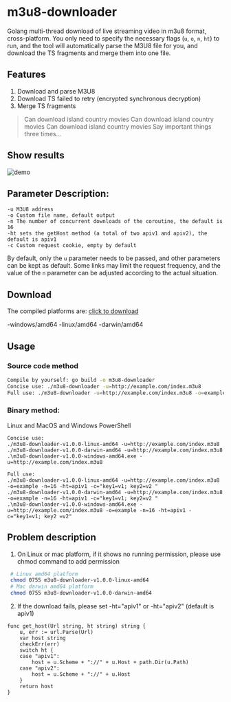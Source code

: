 # m3u8-downloader

Golang multi-thread download of live streaming video in m3u8 format, cross-platform. You only need to specify the necessary flags (`u`, `o`, `n`, `ht`) to run, and the tool will automatically parse the M3U8 file for you, and download the TS fragments and merge them into one file.


## Features

1. Download and parse M3U8
2. Download TS failed to retry (encrypted synchronous decryption)
3. Merge TS fragments

> Can download island country movies
> Can download island country movies
> Can download island country movies
> Say important things three times...

## Show results
![demo](./demo.gif)

## Parameter Description:

```
-u M3U8 address
-o Custom file name, default output
-n The number of concurrent downloads of the coroutine, the default is 16
-ht sets the getHost method (a total of two apiv1 and apiv2), the default is apiv1
-c Custom request cookie, empty by default
```

By default, only the `u` parameter needs to be passed, and other parameters can be kept as default. Some links may limit the request frequency, and the value of the `n` parameter can be adjusted according to the actual situation.

## Download

The compiled platforms are: [click to download](https://github.com/llychao/m3u8-downloader/releases)

-windows/amd64
-linux/amd64
-darwin/amd64

## Usage

### Source code method

```bash
Compile by yourself: go build -o m3u8-downloader
Concise use: ./m3u8-downloader -u=http://example.com/index.m3u8
Full use: ./m3u8-downloader -u=http://example.com/index.m3u8 -o=example -n=16 -ht=apiv1 -c="key1=v1; key2=v2"
```

### Binary method:

Linux and MacOS and Windows PowerShell

```
Concise use:
./m3u8-downloader-v1.0.0-linux-amd64 -u=http://example.com/index.m3u8
./m3u8-downloader-v1.0.0-darwin-amd64 -u=http://example.com/index.m3u8
.\m3u8-downloader-v1.0.0-windows-amd64.exe -u=http://example.com/index.m3u8

Full use:
./m3u8-downloader-v1.0.0-linux-amd64 -u=http://example.com/index.m3u8 -o=example -n=16 -ht=apiv1 -c="key1=v1; key2=v2 "
./m3u8-downloader-v1.0.0-darwin-amd64 -u=http://example.com/index.m3u8 -o=example -n=16 -ht=apiv1 -c="key1=v1; key2=v2 "
.\m3u8-downloader-v1.0.0-windows-amd64.exe -u=http://example.com/index.m3u8 -o=example -n=16 -ht=apiv1 -c="key1=v1; key2 =v2"
```

## Problem description

1. On Linux or mac platform, if it shows no running permission, please use chmod command to add permission
```bash
 # Linux amd64 platform
 chmod 0755 m3u8-downloader-v1.0.0-linux-amd64
 # Mac darwin amd64 platform
 chmod 0755 m3u8-downloader-v1.0.0-darwin-amd64
 ```
2. If the download fails, please set -ht="apiv1" or -ht="apiv2" (default is apiv1)
```golang
func get_host(Url string, ht string) string {
    u, err := url.Parse(Url)
    var host string
    checkErr(err)
    switch ht {
    case "apiv1":
        host = u.Scheme + "://" + u.Host + path.Dir(u.Path)
    case "apiv2":
        host = u.Scheme + "://" + u.Host
    }
    return host
}
```
